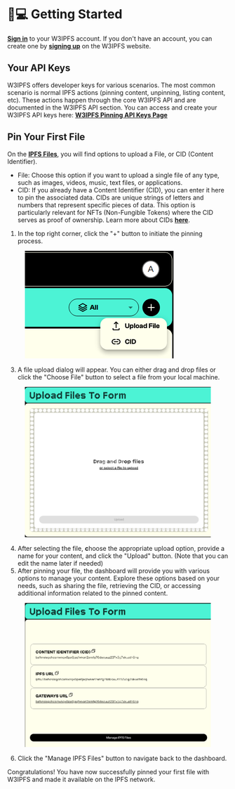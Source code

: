 # 🧑💻 Getting Started

[**Sign in**](https://ipfs.attoaioz.cyou/auth/login) to your W3IPFS account. If you don't have an account, you can create one by [**signing up**](https://ipfs.attoaioz.cyou/auth/register) on the W3IPFS website.

## Your API Keys

W3IPFS offers developer keys for various scenarios. The most common scenario is normal IPFS actions (pinning content, unpinning, listing content, etc). These actions happen through the core W3IPFS API and are documented in the W3IPFS API section. You can access and create your W3IPFS API keys here: [**W3IPFS Pinning API Keys Page**](https://ipfs.attoaioz.cyou/dashboard/api-keys)

## Pin Your First File

On the [**IPFS Files**](https://ipfs.attoaioz.cyou/dashboard/ipfs-files), you will find options to upload a File, or CID (Content Identifier).

* File: Choose this option if you want to upload a single file of any type, such as images, videos, music, text files, or applications.
* CID: If you already have a Content Identifier (CID), you can enter it here to pin the associated data. CIDs are unique strings of letters and numbers that represent specific pieces of data. This option is particularly relevant for NFTs (Non-Fungible Tokens) where the CID serves as proof of ownership. Learn more about CIDs [**here**](https://docs.ipfs.tech/concepts/content-addressing/).

1. In the top right corner, click the "+" button to initiate the pinning process.

<div data-full-width="false">

<figure><img src=".gitbook/assets/Screenshot from 2023-06-21 10-36-04.png" alt=""><figcaption></figcaption></figure>

</div>

3. A file upload dialog will appear. You can either drag and drop files or click the "Choose File" button to select a file from your local machine.&#x20;

<figure><img src=".gitbook/assets/Screenshot from 2023-06-21 10-43-44.png" alt="" width="563"><figcaption></figcaption></figure>

4. After selecting the file, **c**hoose the appropriate upload option, provide a name for your content, and click the "Upload" button. (Note that you can edit the name later if needed)
5. After pinning your file, the dashboard will provide you with various options to manage your content. Explore these options based on your needs, such as sharing the file, retrieving the CID, or accessing additional information related to the pinned content.

<div align="center" data-full-width="false">

<figure><img src=".gitbook/assets/Screenshot from 2023-06-21 10-45-15.png" alt="" width="563"><figcaption></figcaption></figure>

</div>

6. Click the "Manage IPFS Files" button to navigate back to the dashboard.

Congratulations! You have now successfully pinned your first file with W3IPFS and made it available on the IPFS network.
